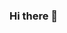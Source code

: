 ### Hi there 👋

<!--
**hellagood84/hellagood84** is a ✨ _special_ ✨ repository because its `README.md` (this file) appears on your GitHub profile.

Here are some ideas to get you started:

- People_Hub...
- 🌱 I’m currently learning ...
- 👯 I’m looking to collaborate on ...
- 🤔 I’m looking for help with ...
- 💬 Ask me about ...
- 📫 How to reach me: ...
- 😄 Pronouns: ...
- ⚡ Fun fact: ...
-->
